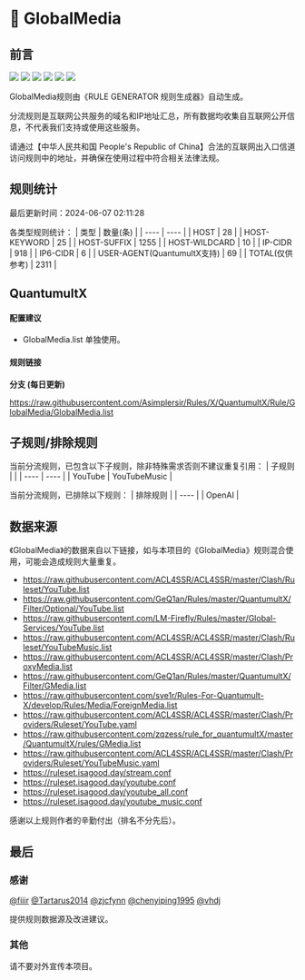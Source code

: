 # 🧸 GlobalMedia

## 前言

![](https://shields.io/badge/-移除重复规则-ff69b4) ![](https://shields.io/badge/-DOMAIN与DOMAIN--SUFFIX合并-green) ![](https://shields.io/badge/-DOMAIN--SUFFIX间合并-critical) ![](https://shields.io/badge/-DOMAIN--SUFFIX与DOMAIN--KEYWORD合并-blue) ![](https://shields.io/badge/-IP--CIDR(6)合并-blueviolet) ![](https://shields.io/badge/-MITM--HOSTNAME合并-brightgreen) 

GlobalMedia规则由《RULE GENERATOR 规则生成器》自动生成。

分流规则是互联网公共服务的域名和IP地址汇总，所有数据均收集自互联网公开信息，不代表我们支持或使用这些服务。

请通过【中华人民共和国 People's Republic of China】合法的互联网出入口信道访问规则中的地址，并确保在使用过程中符合相关法律法规。

## 规则统计

最后更新时间：2024-06-07 02:11:28

各类型规则统计：
| 类型 | 数量(条)  | 
| ---- | ----  |
| HOST | 28  | 
| HOST-KEYWORD | 25  | 
| HOST-SUFFIX | 1255  | 
| HOST-WILDCARD | 10  | 
| IP-CIDR | 918  | 
| IP6-CIDR | 6  | 
| USER-AGENT(QuantumultX支持) | 69  | 
| TOTAL(仅供参考) | 2311  | 


## QuantumultX 

#### 配置建议
- GlobalMedia.list 单独使用。

#### 规则链接
**分支 (每日更新)**

https://raw.githubusercontent.com/Asimplersir/Rules/X/QuantumultX/Rule/GlobalMedia/GlobalMedia.list











## 子规则/排除规则

当前分流规则，已包含以下子规则，除非特殊需求否则不建议重复引用：
| 子规则  |  | 
| ---- | ----  |
| YouTube | YouTubeMusic  | 


当前分流规则，已排除以下规则：
| 排除规则  | 
| ----  |
| OpenAI  | 

## 数据来源

《GlobalMedia》的数据来自以下链接，如与本项目的《GlobalMedia》规则混合使用，可能会造成规则大量重复。

- https://raw.githubusercontent.com/ACL4SSR/ACL4SSR/master/Clash/Ruleset/YouTube.list
- https://raw.githubusercontent.com/GeQ1an/Rules/master/QuantumultX/Filter/Optional/YouTube.list
- https://raw.githubusercontent.com/LM-Firefly/Rules/master/Global-Services/YouTube.list
- https://raw.githubusercontent.com/ACL4SSR/ACL4SSR/master/Clash/Ruleset/YouTubeMusic.list
- https://raw.githubusercontent.com/ACL4SSR/ACL4SSR/master/Clash/ProxyMedia.list
- https://raw.githubusercontent.com/GeQ1an/Rules/master/QuantumultX/Filter/GMedia.list
- https://raw.githubusercontent.com/sve1r/Rules-For-Quantumult-X/develop/Rules/Media/ForeignMedia.list
- https://raw.githubusercontent.com/ACL4SSR/ACL4SSR/master/Clash/Providers/Ruleset/YouTube.yaml
- https://raw.githubusercontent.com/zqzess/rule_for_quantumultX/master/QuantumultX/rules/GMedia.list
- https://raw.githubusercontent.com/ACL4SSR/ACL4SSR/master/Clash/Providers/Ruleset/YouTubeMusic.yaml
- https://ruleset.isagood.day/stream.conf
- https://ruleset.isagood.day/youtube.conf
- https://ruleset.isagood.day/youtube_all.conf
- https://ruleset.isagood.day/youtube_music.conf


感谢以上规则作者的辛勤付出（排名不分先后）。

## 最后

### 感谢

[@fiiir](https://github.com/fiiir) [@Tartarus2014](https://github.com/Tartarus2014) [@zjcfynn](https://github.com/zjcfynn) [@chenyiping1995](https://github.com/chenyiping1995) [@vhdj](https://github.com/vhdj)

提供规则数据源及改进建议。

### 其他

请不要对外宣传本项目。
